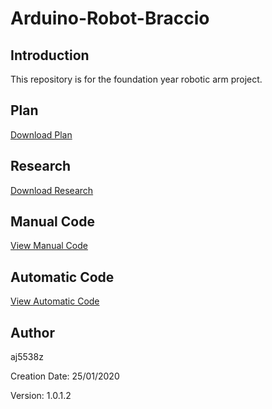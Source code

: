# Arduino-Robot-Braccio

## Introduction
This repository is for the foundation year robotic arm project.

## Plan
[Download Plan](https://github.com/aj5538z/Arduino-Robot-Braccio/blob/master/Plan/Robotic%20Arm%20Gantt%20Chart.mpp?raw=true)

## Research
[Download Research](https://github.com/aj5538z/Arduino-Robot-Braccio/blob/master/Research/Andrew%20Johnston%20Project%202%20Robot%20Arm%20Research.docx?raw=true)

## Manual Code
[View Manual Code](https://github.com/aj5538z/Arduino-Robot-Braccio/blob/master/Code/manual_code/code_manual.ino)

## Automatic Code
[View Automatic Code](https://github.com/aj5538z/Arduino-Robot-Braccio/blob/master/Code/automatic_code/automatic_code.ino)

## Author
aj5538z

Creation Date: 25/01/2020

Version: 1.0.1.2